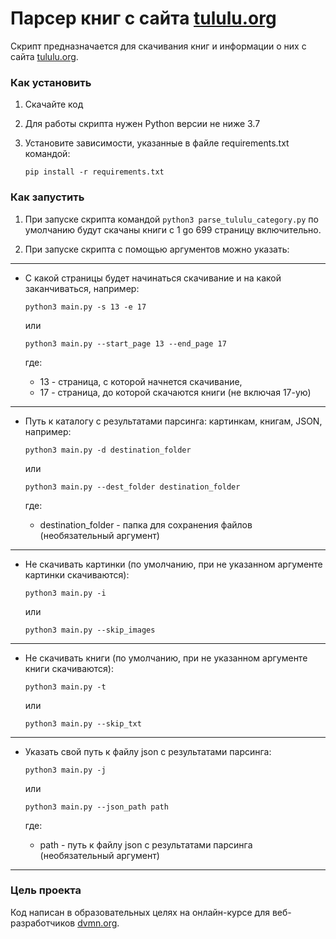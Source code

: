 # Парсер книг с сайта [tululu.org](https://tululu.org/)

Скрипт предназначается для скачивания книг и информации о них с сайта [tululu.org](https://tululu.org/).

### Как установить

1. Скачайте код
2. Для работы скрипта нужен Python версии не ниже 3.7
3. Установите зависимости, указанные в файле requirements.txt командой:

   ```pip install -r requirements.txt```

### Как запустить

1. При запуске скрипта командой ```python3 parse_tululu_category.py``` по умолчанию будут скачаны книги с 1 gо 699 страницу включительно.

2. При запуске скрипта с помощью аргументов можно указать:

___

- С какой страницы будет начинаться скачивание и на какой заканчиваться, например:

  ```python3 main.py -s 13 -e 17```

   или 

   ```python3 main.py --start_page 13 --end_page 17```

   где:
   * 13 - страница, с которой начнется скачивание,
   * 17 - страница, до которой скачаются книги (не включая 17-ую)

___

- Путь к каталогу с результатами парсинга: картинкам, книгам, JSON, например:

  ```python3 main.py -d destination_folder```

  или

  ```python3 main.py --dest_folder destination_folder```

  где:
  * destination_folder - папка для сохранения файлов (необязательный аргумент)

___

- Не скачивать картинки (по умолчанию, при не указанном аргументе картинки скачиваются):

  ```python3 main.py -i```

  или

  ```python3 main.py --skip_images```

___

- Не скачивать книги (по умолчанию, при не указанном аргументе книги скачиваются):

  ```python3 main.py -t```

  или

  ```python3 main.py --skip_txt```

___

- Указать свой путь к файлу json с результатами парсинга:

  ```python3 main.py -j```

  или

  ```python3 main.py --json_path path```

  где:
  * path - путь к файлу json c результатами парсинга (необязательный аргумент)

___


### Цель проекта

Код написан в образовательных целях на онлайн-курсе для веб-разработчиков [dvmn.org](https://dvmn.org/).